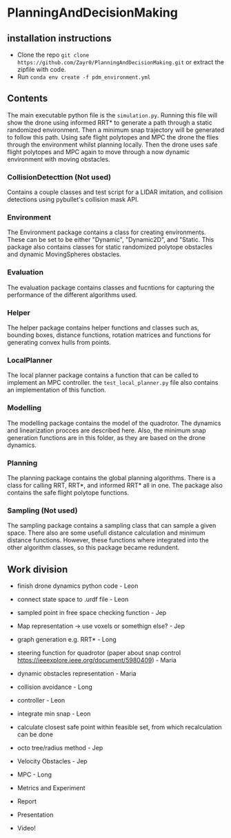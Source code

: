 # PlanningAndDecisionMaking

## installation instructions
* Clone the repo `git clone https://github.com/Zayr0/PlanningAndDecisionMaking.git` or extract the zipfile with code.
* Run `conda env create -f pdm_environment.yml`


## Contents
The main executable python file is the `simulation.py`. 
Running this file will show the drone using informed RRT* to generate a path through a static randomized environment.
Then a minimum snap trajectory will be generated to follow this path. 
Using safe flight polytopes and MPC the drone the flies through the environment whilst planning locally.
Then the drone uses safe flight polytopes and MPC again to move through a now dynamic environment with moving obstacles.

### CollisionDetecttion (Not used)
Contains a couple classes and test script for a LIDAR imitation, and collision detections using pybullet's collision mask API.

### Environment
The Environment package contains a class for creating environments. 
These can be set to be either "Dynamic", "Dynamic2D", and "Static. 
This package also contains classes for static randomized polytope obstacles and dynamic MovingSpheres obstacles.

### Evaluation
The evaluation package contains classes and fucntions for capturing the performance of the different algorithms used.

### Helper
The helper package contains helper functions and classes such as, bounding boxes, distance functions, rotation matrices and functions for generating convex hulls from points.

### LocalPlanner
The local planner package contains a function that can be called to implement an MPC controller.
the `test_local_planner.py` file also contains an implementation of this function.

### Modelling
The modelling package contains the model of the quadrotor. The dynamics and linearization procces are described here.
Also, the minimum snap generation functions are in this folder, as they are based on the drone dynamics.

### Planning
The planning package contains the global planning algorithms.
There is a class for calling RRT, RRT*, and informed RRT* all in one. 
The package also contains the safe flight polytope functions.

### Sampling (Not used)
The sampling package contains a sampling class that can sample a given space. 
There also are some usefull distance calculation and minimum distance functions.
However, these functions where integrated into the other algorithm classes, so this package became redundent.



## Work division
* finish drone dynamics python code - Leon
* connect state space to .urdf file - Leon
* sampled point in free space checking function - Jep
* Map representation -> use voxels or somethign else? - Jep
* graph generation e.g. RRT* - Long
* steering function for quadrotor (paper about snap control https://ieeexplore.ieee.org/document/5980409) - Maria
* dynamic obstacles representation - Maria
* collision avoidance - Long
* controller - Leon

* integrate min snap - Leon
* calculate closest safe point within feasible set, from which recalculation can be done
* octo tree/radius method - Jep
* Velocity Obstacles - Jep
* MPC - Long
* Metrics and Experiment
* Report
* Presentation
* Video!
